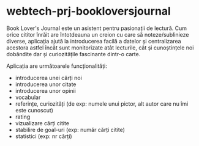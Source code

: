 # webtech-prj-bookloversjournal

Book Lover's Journal este un asistent pentru pasionații de lectură. Cum orice cititor înrăit are întotdeauna un creion cu care să noteze/sublinieze diverse, aplicația ajută la introducerea facilă a datelor și centralizarea acestora astfel încât sunt monitorizate atât lecturile, cât și cunoștințele noi dobândite dar și curiozitățile fascinante dintr-o carte.

Aplicația are următoarele funcționalități:
  - introducerea unei cărți noi
  - introducerea unor citate
  - introducerea unor opinii
  - vocabular
  - referințe, curiozități (de exp: numele unui pictor, alt autor care nu îmi este cunoscut)
  - rating
  - vizualizare cărți citite
  - stabilire de goal-uri (exp: număr cărți citite)
  - statistici (exp: nr cărți)
